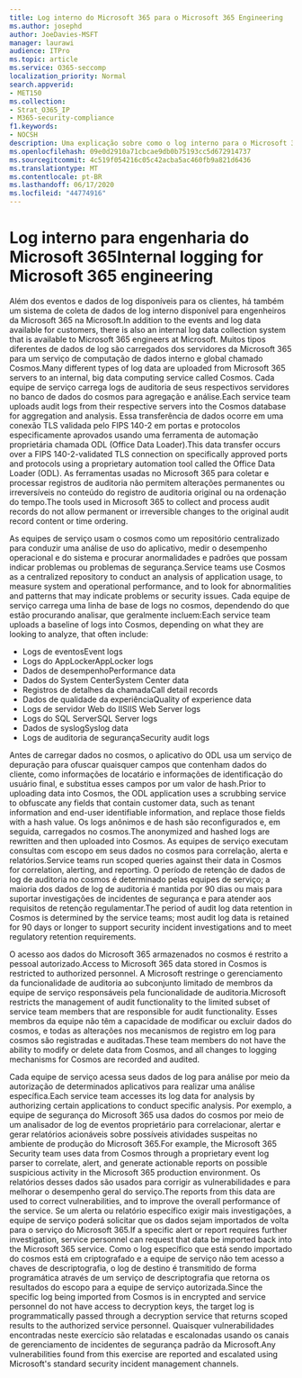 ```yaml
---
title: Log interno do Microsoft 365 para o Microsoft 365 Engineering
ms.author: josephd
author: JoeDavies-MSFT
manager: laurawi
audience: ITPro
ms.topic: article
ms.service: O365-seccomp
localization_priority: Normal
search.appverid:
- MET150
ms.collection:
- Strat_O365_IP
- M365-security-compliance
f1.keywords:
- NOCSH
description: Uma explicação sobre como o log interno para o Microsoft 365 Engineering funciona.
ms.openlocfilehash: 09e0d2910a71cbcae9db0b75193cc5d672914737
ms.sourcegitcommit: 4c519f054216c05c42acba5ac460fb9a821d6436
ms.translationtype: MT
ms.contentlocale: pt-BR
ms.lasthandoff: 06/17/2020
ms.locfileid: "44774916"
---
```

# <a name="internal-logging-for-microsoft-365-engineering"></a><span data-ttu-id="c6a7b-103">Log interno para engenharia do Microsoft 365</span><span class="sxs-lookup"><span data-stu-id="c6a7b-103">Internal logging for Microsoft 365 engineering</span></span>

<span data-ttu-id="c6a7b-104">Além dos eventos e dados de log disponíveis para os clientes, há também um sistema de coleta de dados de log interno disponível para engenheiros da Microsoft 365 na Microsoft.</span><span class="sxs-lookup"><span data-stu-id="c6a7b-104">In addition to the events and log data available for customers, there is also an internal log data collection system that is available to Microsoft 365 engineers at Microsoft.</span></span> <span data-ttu-id="c6a7b-105">Muitos tipos diferentes de dados de log são carregados dos servidores da Microsoft 365 para um serviço de computação de dados interno e global chamado Cosmos.</span><span class="sxs-lookup"><span data-stu-id="c6a7b-105">Many different types of log data are uploaded from Microsoft 365 servers to an internal, big data computing service called Cosmos.</span></span> <span data-ttu-id="c6a7b-106">Cada equipe de serviço carrega logs de auditoria de seus respectivos servidores no banco de dados do cosmos para agregação e análise.</span><span class="sxs-lookup"><span data-stu-id="c6a7b-106">Each service team uploads audit logs from their respective servers into the Cosmos database for aggregation and analysis.</span></span> <span data-ttu-id="c6a7b-107">Essa transferência de dados ocorre em uma conexão TLS validada pelo FIPS 140-2 em portas e protocolos especificamente aprovados usando uma ferramenta de automação proprietária chamada ODL (Office Data Loader).</span><span class="sxs-lookup"><span data-stu-id="c6a7b-107">This data transfer occurs over a FIPS 140-2-validated TLS connection on specifically approved ports and protocols using a proprietary automation tool called the Office Data Loader (ODL).</span></span> <span data-ttu-id="c6a7b-108">As ferramentas usadas no Microsoft 365 para coletar e processar registros de auditoria não permitem alterações permanentes ou irreversíveis no conteúdo do registro de auditoria original ou na ordenação do tempo.</span><span class="sxs-lookup"><span data-stu-id="c6a7b-108">The tools used in Microsoft 365 to collect and process audit records do not allow permanent or irreversible changes to the original audit record content or time ordering.</span></span>

<span data-ttu-id="c6a7b-109">As equipes de serviço usam o cosmos como um repositório centralizado para conduzir uma análise de uso do aplicativo, medir o desempenho operacional e do sistema e procurar anormalidades e padrões que possam indicar problemas ou problemas de segurança.</span><span class="sxs-lookup"><span data-stu-id="c6a7b-109">Service teams use Cosmos as a centralized repository to conduct an analysis of application usage, to measure system and operational performance, and to look for abnormalities and patterns that may indicate problems or security issues.</span></span> <span data-ttu-id="c6a7b-110">Cada equipe de serviço carrega uma linha de base de logs no cosmos, dependendo do que estão procurando analisar, que geralmente incluem:</span><span class="sxs-lookup"><span data-stu-id="c6a7b-110">Each service team uploads a baseline of logs into Cosmos, depending on what they are looking to analyze, that often include:</span></span>

- <span data-ttu-id="c6a7b-111">Logs de eventos</span><span class="sxs-lookup"><span data-stu-id="c6a7b-111">Event logs</span></span>
- <span data-ttu-id="c6a7b-112">Logs do AppLocker</span><span class="sxs-lookup"><span data-stu-id="c6a7b-112">AppLocker logs</span></span>
- <span data-ttu-id="c6a7b-113">Dados de desempenho</span><span class="sxs-lookup"><span data-stu-id="c6a7b-113">Performance data</span></span>
- <span data-ttu-id="c6a7b-114">Dados do System Center</span><span class="sxs-lookup"><span data-stu-id="c6a7b-114">System Center data</span></span>
- <span data-ttu-id="c6a7b-115">Registros de detalhes da chamada</span><span class="sxs-lookup"><span data-stu-id="c6a7b-115">Call detail records</span></span>
- <span data-ttu-id="c6a7b-116">Dados de qualidade da experiência</span><span class="sxs-lookup"><span data-stu-id="c6a7b-116">Quality of experience data</span></span>
- <span data-ttu-id="c6a7b-117">Logs de servidor Web do IIS</span><span class="sxs-lookup"><span data-stu-id="c6a7b-117">IIS Web Server logs</span></span>
- <span data-ttu-id="c6a7b-118">Logs do SQL Server</span><span class="sxs-lookup"><span data-stu-id="c6a7b-118">SQL Server logs</span></span>
- <span data-ttu-id="c6a7b-119">Dados de syslog</span><span class="sxs-lookup"><span data-stu-id="c6a7b-119">Syslog data</span></span>
- <span data-ttu-id="c6a7b-120">Logs de auditoria de segurança</span><span class="sxs-lookup"><span data-stu-id="c6a7b-120">Security audit logs</span></span>

<span data-ttu-id="c6a7b-121">Antes de carregar dados no cosmos, o aplicativo do ODL usa um serviço de depuração para ofuscar quaisquer campos que contenham dados do cliente, como informações de locatário e informações de identificação do usuário final, e substitua esses campos por um valor de hash.</span><span class="sxs-lookup"><span data-stu-id="c6a7b-121">Prior to uploading data into Cosmos, the ODL application uses a scrubbing service to obfuscate any fields that contain customer data, such as tenant information and end-user identifiable information, and replace those fields with a hash value.</span></span> <span data-ttu-id="c6a7b-122">Os logs anônimos e de hash são reconfigurados e, em seguida, carregados no cosmos.</span><span class="sxs-lookup"><span data-stu-id="c6a7b-122">The anonymized and hashed logs are rewritten and then uploaded into Cosmos.</span></span> <span data-ttu-id="c6a7b-123">As equipes de serviço executam consultas com escopo em seus dados no cosmos para correlação, alerta e relatórios.</span><span class="sxs-lookup"><span data-stu-id="c6a7b-123">Service teams run scoped queries against their data in Cosmos for correlation, alerting, and reporting.</span></span> <span data-ttu-id="c6a7b-124">O período de retenção de dados de log de auditoria no cosmos é determinado pelas equipes de serviço; a maioria dos dados de log de auditoria é mantida por 90 dias ou mais para suportar investigações de incidentes de segurança e para atender aos requisitos de retenção regulamentar.</span><span class="sxs-lookup"><span data-stu-id="c6a7b-124">The period of audit log data retention in Cosmos is determined by the service teams; most audit log data is retained for 90 days or longer to support security incident investigations and to meet regulatory retention requirements.</span></span>

<span data-ttu-id="c6a7b-125">O acesso aos dados do Microsoft 365 armazenados no cosmos é restrito a pessoal autorizado.</span><span class="sxs-lookup"><span data-stu-id="c6a7b-125">Access to Microsoft 365 data stored in Cosmos is restricted to authorized personnel.</span></span> <span data-ttu-id="c6a7b-126">A Microsoft restringe o gerenciamento da funcionalidade de auditoria ao subconjunto limitado de membros da equipe de serviço responsáveis pela funcionalidade de auditoria.</span><span class="sxs-lookup"><span data-stu-id="c6a7b-126">Microsoft restricts the management of audit functionality to the limited subset of service team members that are responsible for audit functionality.</span></span> <span data-ttu-id="c6a7b-127">Esses membros da equipe não têm a capacidade de modificar ou excluir dados do cosmos, e todas as alterações nos mecanismos de registro em log para cosmos são registradas e auditadas.</span><span class="sxs-lookup"><span data-stu-id="c6a7b-127">These team members do not have the ability to modify or delete data from Cosmos, and all changes to logging mechanisms for Cosmos are recorded and audited.</span></span>

<span data-ttu-id="c6a7b-128">Cada equipe de serviço acessa seus dados de log para análise por meio da autorização de determinados aplicativos para realizar uma análise específica.</span><span class="sxs-lookup"><span data-stu-id="c6a7b-128">Each service team accesses its log data for analysis by authorizing certain applications to conduct specific analysis.</span></span> <span data-ttu-id="c6a7b-129">Por exemplo, a equipe de segurança do Microsoft 365 usa dados do cosmos por meio de um analisador de log de eventos proprietário para correlacionar, alertar e gerar relatórios acionáveis sobre possíveis atividades suspeitas no ambiente de produção do Microsoft 365.</span><span class="sxs-lookup"><span data-stu-id="c6a7b-129">For example, the Microsoft 365 Security team uses data from Cosmos through a proprietary event log parser to correlate, alert, and generate actionable reports on possible suspicious activity in the Microsoft 365 production environment.</span></span> <span data-ttu-id="c6a7b-130">Os relatórios desses dados são usados para corrigir as vulnerabilidades e para melhorar o desempenho geral do serviço.</span><span class="sxs-lookup"><span data-stu-id="c6a7b-130">The reports from this data are used to correct vulnerabilities, and to improve the overall performance of the service.</span></span> <span data-ttu-id="c6a7b-131">Se um alerta ou relatório específico exigir mais investigações, a equipe de serviço poderá solicitar que os dados sejam importados de volta para o serviço do Microsoft 365.</span><span class="sxs-lookup"><span data-stu-id="c6a7b-131">If a specific alert or report requires further investigation, service personnel can request that data be imported back into the Microsoft 365 service.</span></span> <span data-ttu-id="c6a7b-132">Como o log específico que está sendo importado do cosmos está em criptografado e a equipe de serviço não tem acesso a chaves de descriptografia, o log de destino é transmitido de forma programática através de um serviço de descriptografia que retorna os resultados do escopo para a equipe de serviço autorizada.</span><span class="sxs-lookup"><span data-stu-id="c6a7b-132">Since the specific log being imported from Cosmos is in encrypted and service personnel do not have access to decryption keys, the target log is programmatically passed through a decryption service that returns scoped results to the authorized service personnel.</span></span> <span data-ttu-id="c6a7b-133">Quaisquer vulnerabilidades encontradas neste exercício são relatadas e escalonadas usando os canais de gerenciamento de incidentes de segurança padrão da Microsoft.</span><span class="sxs-lookup"><span data-stu-id="c6a7b-133">Any vulnerabilities found from this exercise are reported and escalated using Microsoft's standard security incident management channels.</span></span>
